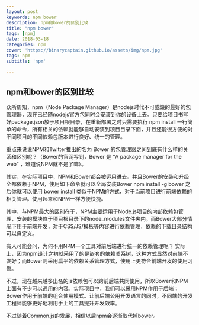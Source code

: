 ```yaml
---
layout: post
keywords: npm bower
description: npm和bower的区别比较
title: "npm bower"
tags: [npm]
date: 2018-03-18
categories: npm
cover: 'https://binarycaptain.github.io/assets/img/npm.jpg'
tags: npm
subtitle: 'npm'

---
```



## npm和bower的区别比较

众所周知，npm（Node Package Manager）是nodejs时代不可或缺的最好的包管理器，现在已经随nodejs官方包同时会安装到你的设备上去。只要给项目书写好package.json放于项目根目录，在重新部署之时只需要执行 npm install 一行简单的命令，所有相关的依赖就能够自动安装到项目目录下面，并且还能很方便的对不同项目的不同依赖包版本进行良好、统一的管理。

重点来说说NPM和Twitter推出的名为 Bower 的包管理器之间到底有什么样的关系和区别呢？（Bower的官网写到，Bower 是 “A package manager for the web” ，难道说NPM就不是了嘛）。

其实，在实际项目中，NPM和Bower都会被运用进去。并且Bower的安装和升级全都依赖于NPM，使用如下命令就可以全局安装Bower
npm install -g bower 之后你就可以使用 bower install 类似于NPM的方式，对于当前项目进行前端依赖的相关管理。使用起来和NPM一样方便快捷。

其中，与NPM最大的区别在于，NPM主要运用于Node.js项目的内部依赖包管理，安装的模块位于项目根目录下的node_modules文件夹内。而Bower大部分情况下用于前端开发，对于CSS/JS/模板等内容进行依赖管理，依赖的下载目录结构可以自定义。

有人可能会问，为何不用NPM一个工具对前后端进行统一的依赖管理呢？ 实际上，因为npm设计之初就采用了的是嵌套的依赖关系树，这种方式显然对前端不友好；而Bower则采用扁平的依赖关系管理方式，使用上更符合前端开发的使用习惯。

不过，现在越来越多出名的js依赖包可以跨前后端共同使用，所以Bower和NPM上面有不少可以通用的内容。实际项目中，我们可以采用NPM作用于后端；Bower作用于前端的组合使用模式。让前后端公用开发语言的同时，不同端的开发工程师能够更好地利用手上的工具提升开发效率。

不过随着Common.js的发展，相信以后npm会逐渐取代掉bower。